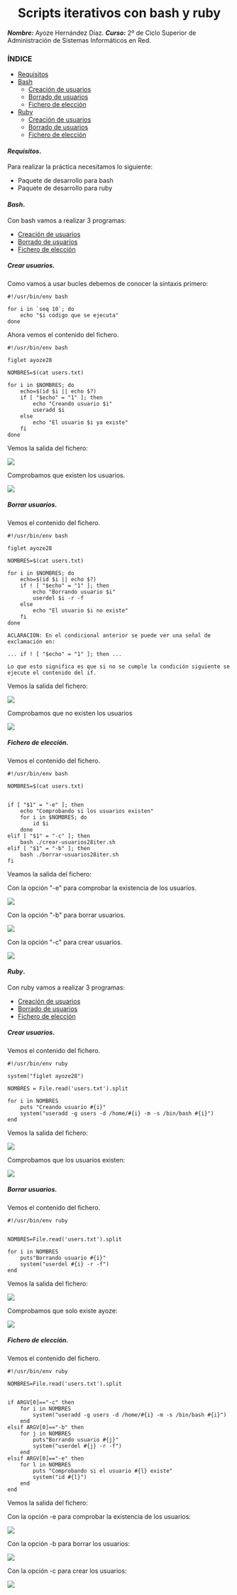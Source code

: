 <center>

# Scripts iterativos con bash y ruby

</center>

***Nombre:*** Ayoze Hernández Díaz.
***Curso:*** 2º de Ciclo Superior de Administración de Sistemas Informáticos en Red.

### ÍNDICE

+ [Requisitos](#id1)
+ [Bash](#id2)
  + [Creación de usuarios](#id21)
  + [Borrado de usuarios](#id22)
  + [Fichero de elección](#id23)
+ [Ruby](#id3)
  + [Creación de usuarios](#id31)
  + [Borrado de usuarios](#id32)
  + [Fichero de elección](#id33)

#### ***Requisitos***. <a name="id1"></a>

Para realizar la práctica necesitamos lo siguiente:

* Paquete de desarrollo para bash
* Paquete de desarrollo para ruby

#### ***Bash***. <a name="id2"></a>

Con bash vamos a realizar 3 programas:

* [Creación de usuarios](./bash/crear-usuarios28iter.sh)
* [Borrado de usuarios](./bash/borrar-usuarios28iter.sh)
* [Fichero de elección](./bash/elegir28iter.sh)

##### ***Crear usuarios***. <a name="id21"></a>

Como vamos a usar bucles debemos de conocer la sintaxis primero:

```
#!/usr/bin/env bash

for i in `seq 10`; do
    echo "$i código que se ejecuta"
done

```

Ahora vemos el contenido del fichero.

```
#!/usr/bin/env bash

figlet ayoze28

NOMBRES=$(cat users.txt)

for i in $NOMBRES; do
    echo=$(id $i || echo $?)
    if [ "$echo" = "1" ]; then
        echo "Creando usuario $i"
        useradd $i
    else
        echo "El usuario $i ya existe"
    fi
done
```

Vemos la salida del fichero:

![](./scripts/bash/img/001.png)

Comprobamos que existen los usuarios.

![](./scripts/bash/img/001-2.png)

##### ***Borrar usuarios***. <a name="id22"></a>

Vemos el contenido del fichero.

```
#!/usr/bin/env bash

figlet ayoze28

NOMBRES=$(cat users.txt)

for i in $NOMBRES; do
    echo=$(id $i || echo $?)
    if ! [ "$echo" = "1" ]; then
        echo "Borrando usuario $i"
        userdel $i -r -f
    else
        echo "El usuario $i no existe"
    fi
done
```

```
ACLARACIÓN: En el condicional anterior se puede ver una señal de exclamación en:

... if ! [ "$echo" = "1" ]; then ...

Lo que esto significa es que si no se cumple la condición siguiente se ejecute el contenido del if.

```

Vemos la salida del fichero:

![](./scripts/bash/img/002.png)

Comprobamos que no existen los usuarios

![](./scripts/bash/img/002-2.png)

##### ***Fichero de elección***. <a name="id23"></a>

Vemos el contenido del fichero.

```
#!/usr/bin/env bash

NOMBRES=$(cat users.txt)


if [ "$1" = "-e" ]; then
    echo "Comprobando si los usuarios existen"
    for i in $NOMBRES; do
        id $i
    done
elif [ "$1" = "-c" ]; then
    bash ./crear-usuarios28iter.sh
elif [ "$1" = "-b" ]; then
    bash ./borrar-usuarios28iter.sh
fi
```

Veamos la salida del fichero:

Con la opción "-e" para comprobar la existencia de los usuarios.

![](./scripts/bash/img/003-1.png)

Con la opción "-b" para borrar usuarios.

![](./scripts/bash/img/003-1.png)

Con la opción "-c" para crear usuarios.

![](./scripts/bash/img/003-1.png)

#### ***Ruby***. <a name="id3"></a>

Con ruby vamos a realizar 3 programas:

* [Creación de usuarios](./ruby/crear-usuarios28iter.rb)
* [Borrado de usuarios](./ruby/borrar-usuarios28iter.rb)
* [Fichero de elección](./ruby/elegir28iarg.sh)

##### ***Crear usuarios***. <a name="id31"></a>

Vemos el contenido del fichero.


```
#!/usr/bin/env ruby

system("figlet ayoze28")

NOMBRES = File.read('users.txt').split

for i in NOMBRES
    puts "Creando usuario #{i}"
    system("useradd -g users -d /home/#{i} -m -s /bin/bash #{i}")
end
```

Vemos la salida del fichero:

![](./scripts/bash/img/001.png)

Comprobamos que los usuarios existen:

![](./scripts/bash/img/001-2.png)

##### ***Borrar usuarios***. <a name="id32"></a>

Vemos el contenido del fichero.


```
#!/usr/bin/env ruby


NOMBRES=File.read('users.txt').split

for i in NOMBRES
    puts"Borrando usuario #{i}"
    system("userdel #{i} -r -f")
end
```

Vemos la salida del fichero:

![](./scripts/bash/img/002.png)

Comprobamos que solo existe ayoze:

![](./scripts/bash/img/002-2.png)

##### ***Fichero de elección***. <a name="id33"></a>

Vemos el contenido del fichero.

```
#!/usr/bin/env ruby

NOMBRES=File.read('users.txt').split


if ARGV[0]=="-c" then
    for i in NOMBRES
        system("useradd -g users -d /home/#{i} -m -s /bin/bash #{i}")
    end
elsif ARGV[0]=="-b" then
    for j in NOMBRES
        puts"Borrando usuario #{j}"
        system("userdel #{j} -r -f")
    end
elsif ARGV[0]=="-e" then
    for l in NOMBRES
        puts "Comprobando si el usuario #{l} existe"
        system("id #{l}")
    end
end
```

Vemos la salida del fichero:

Con la opción -e para comprobar la existencia de los usuarios:

![](./scripts/ruby/img/003-1.png)

Con la opción -b para borrar los usuarios:

![](./scripts/ruby/img/003-2.png)

Con la opción -c para crear los usuarios:

![](./scripts/ruby/img/003-3.png)
